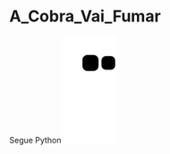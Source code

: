 # A_Cobra_Vai_Fumar
Segue Python
![snake gif](https://github.com/VanessaCampoe/A_Cobra_Vai_Fumar/blob/output/github-contribution-grid-snake.svg)

